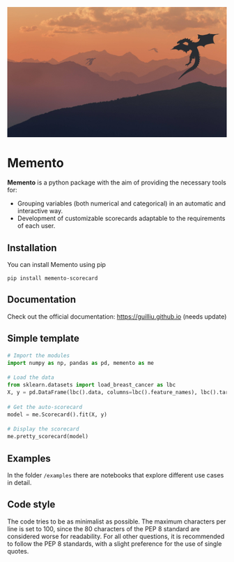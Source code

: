 ![memento](https://github.com/Guilliu/Memento/blob/main/visual/dragons_wp.jpg)
# Memento

**Memento** is a python package with the aim of providing the necessary tools for:

- Grouping variables (both numerical and categorical) in an automatic and interactive way.
- Development of customizable scorecards adaptable to the requirements of each user.

## Installation
You can install Memento using pip
```
pip install memento-scorecard
```

## Documentation
Check out the official documentation: https://guilliu.github.io (needs update)

## Simple template
```python
# Import the modules
import numpy as np, pandas as pd, memento as me

# Load the data
from sklearn.datasets import load_breast_cancer as lbc
X, y = pd.DataFrame(lbc().data, columns=lbc().feature_names), lbc().target 

# Get the auto-scorecard
model = me.Scorecard().fit(X, y)

# Display the scorecard
me.pretty_scorecard(model)
```

## Examples
In the folder `/examples` there are notebooks that explore different use cases in detail.

## Code style
The code tries to be as minimalist as possible. The maximum characters per line is set to 100, since the 80 characters of the PEP 8 standard are considered worse for readability. For all other questions, it is recommended to follow the PEP 8 standards, with a slight preference for the use of single quotes.

